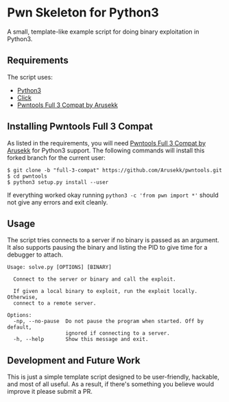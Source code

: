 # Pwn Skeleton for Python3
A small, template-like example script for doing binary exploitation in Python3.

## Requirements
The script uses:
  * [Python3](https://www.python.org)
  * [Click](https://click.palletsprojects.com/en/7.x)
  * [Pwntools Full 3 Compat by Arusekk](https://github.com/Arusekk/pwntools/tree/full-3-compat)
  
## Installing Pwntools Full 3 Compat
As listed in the requirements, you will need [Pwntools Full 3 Compat by Arusekk](https://github.com/Arusekk/pwntools/tree/full-3-compat) for Python3 support. The following commands will install this forked branch for the current user:

```
$ git clone -b "full-3-compat" https://github.com/Arusekk/pwntools.git
$ cd pwntools
$ python3 setup.py install --user
```
If everything worked okay running `python3 -c 'from pwn import *'` should not give any errors and exit cleanly.

## Usage
The script tries connects to a server if no binary is passed as an argument. It also supports
pausing the binary and listing the PID to give time for a debugger to attach.

```
Usage: solve.py [OPTIONS] [BINARY]

  Connect to the server or binary and call the exploit.

  If given a local binary to exploit, run the exploit locally. Otherwise,
  connect to a remote server.

Options:
  -np, --no-pause  Do not pause the program when started. Off by default,
                   ignored if connecting to a server.
  -h, --help       Show this message and exit.
```

## Development and Future Work
This is just a simple template script designed to be user-friendly, hackable, and most of all useful.
As a result, if there's something you believe would improve it please submit a PR.
